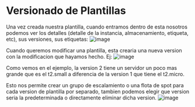 # Versionado de Plantillas
Una vez creada nuestra plantilla, cuando entramos dentro de esta nosotros podemos ver los detalles (detalle de la instancia, almacenamiento, etiqueta, etc), sus versiones, sus etiquetas:
![image](https://github.com/julianzanetti/Aws-Udemy/assets/134458575/84bafdc8-b5ed-4e41-95cf-8e7725a8258d)

Cuando queremos modificar una plantilla, esta crearia una nueva version con la modificacion que hayamos hecho. Ej:
![image](https://github.com/julianzanetti/Aws-Udemy/assets/134458575/74640f00-335b-4021-85e0-05f720f326e6)

Como vemos en el ejemplo, la version 2 tiene un servidor un poco mas grande que es el t2.small a diferencia de la version 1 que tiene el t2.micro.

Esto nos permite crear un grupo de escalamiento o una flota de spot para cada version de plantilla por separado, tambien podemos elegir que version seria la predeterminada o directamente eliminar dicha version.
![image](https://github.com/julianzanetti/Aws-Udemy/assets/134458575/95a20c1b-f29f-4ed9-bc85-c68cb1f90b96)
